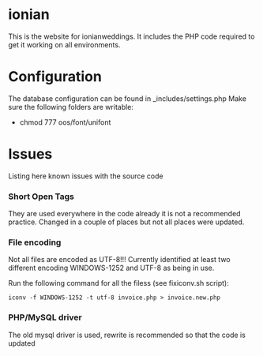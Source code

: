 # ionian

This is the website for ionianweddings. It includes the PHP code required to get it working on all environments.


# Configuration

The database configuration can be found in _includes/settings.php
Make sure the following folders are writable:
  
  * chmod 777 oos/font/unifont

# Issues

Listing here known issues with the source code

### Short Open Tags

They are used everywhere in the code already it is not a recommended practice. Changed in a couple of places but not all places were updated.


### File encoding

Not all files are encoded as UTF-8!!! Currently identified at least two different encoding WINDOWS-1252 and UTF-8 as being
in use.

Run the following command for all the filess (see fixiconv.sh script):

    iconv -f WINDOWS-1252 -t utf-8 invoice.php > invoice.new.php


### PHP/MySQL driver

The old mysql driver is used, rewrite is recommended so that the code is updated